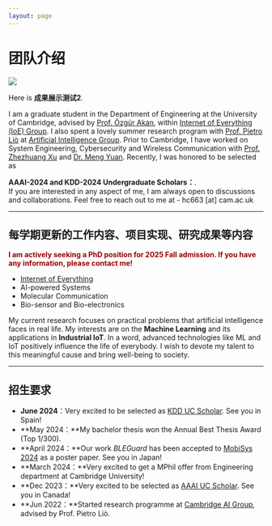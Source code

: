 ```yaml
---
layout: page
---
```


# 团队介绍

<img src="https://s2.loli.net/2024/11/11/sFBpg4nMP9Gz3TV.jpg" class="floatpic">

<!-- 团队概况介绍 -->
Here is **成果展示测试2**.<br>

I am a graduate student in the Department of Engineering at the University of Cambridge, advised by [Prof. Özgür Akan](https://ioe.eng.cam.ac.uk/directory/akan), within [Internet of Everything (IoE) Group](https://ioe.eng.cam.ac.uk/). I also spent a lovely summer research program with [Prof. Pietro Liò](https://www.cl.cam.ac.uk/~pl219/) at [Artificial Intelligence Group](https://www.cl.cam.ac.uk/research/ai/). Prior to Cambridge,  I have worked on System Engineering, Cybersecurity and Wireless Communication with [Prof. Zhezhuang Xu](https://scholar.google.com.hk/citations?user=iZ7LQRkAAAAJ&hl=zh-CN) and [Dr. Meng Yuan](https://myuan27.github.io/). Recently, I was honored to be selected as 

<!-- 团队发展方向及目标 -->
**AAAI-2024 and KDD-2024 Undergraduate Scholars：**.<br>
If you are interested in any aspect of me, I am always open to discussions and collaborations. Feel free to reach out to me at - hc663 [at] cam.ac.uk

---

## 每学期更新的工作内容、项目实现、研究成果等内容

**<font color="#990000">I am actively seeking a PhD position for 2025 Fall admission. If you have any information, please contact me!</font>**

- [Internet of Everything](https://scholar.google.com/citations?view_op=search_authors&hl=zh-CN&mauthors=label:internet_of_everything)
- AI-powered Systems
- Molecular Communication
- Bio-sensor and Bio-electronics

My current research focuses on practical problems that artificial intelligence faces in real life. My interests are on the **Machine Learning** and its applications in **Industrial IoT**. In a word, advanced technologies like ML and IoT positively influence the life of everybody.  I wish to devote my talent to this meaningful cause and bring well-being to society.

---

## 招生要求

- **June 2024**：Very excited to be selected as [KDD UC Scholar](https://kdd2024.kdd.org/undergraduate-consortium/). See you in Spain!
- **May 2024：**My bachelor thesis won the Annual Best Thesis Award (Top 1/300).
- **April 2024：**Our work *BLEGuard* has been accepted to [MobiSys 2024](https://www.sigmobile.org/mobisys/2024/) as a poster paper. See you in Japan!
- **March 2024：**Very excited to get a MPhil offer from Engineering department at Cambridge University!
- **Dec 2023：**Very excited to be selected as [AAAI UC Scholar](https://aaai.org/aaai-conference/undergraduate-consortium-program/). See you in Canada!
- **Jun 2022：**Started research programme at [Cambridge AI Group](https://www.cl.cam.ac.uk/research/ai/), advised by Prof. Pietro Liò.

<br>

<!-- 推特链接注释掉了 -->
<!-- <blockquote class="twitter-tweet"><p lang="en" dir="ltr">Thrilled to be an AAAI-UC Scholar at <a href="https://twitter.com/hashtag/AAAI24?src=hash&amp;ref_src=twsrc%5Etfw">#AAAI24</a>, thanks to <a href="https://twitter.com/hashtag/AAAI?src=hash&amp;ref_src=twsrc%5Etfw">#AAAI</a> &amp; <a href="https://twitter.com/hashtag/GoogleExploreCSR?src=hash&amp;ref_src=twsrc%5Etfw">#GoogleExploreCSR</a> for the sponsorship. Grateful for the knowledge gained and new friendships formed.<br><br>Wonderful trip in Vancouver. Looking forward to staying connected with all.<a href="https://twitter.com/hashtag/AAAI24?src=hash&amp;ref_src=twsrc%5Etfw">#AAAI24</a> <a href="https://twitter.com/hashtag/Vancouver?src=hash&amp;ref_src=twsrc%5Etfw">#Vancouver</a> <a href="https://twitter.com/hashtag/GoogleExploreCSR?src=hash&amp;ref_src=twsrc%5Etfw">#GoogleExploreCSR</a> <a href="https://t.co/wUQUp8XlSM">pic.twitter.com/wUQUp8XlSM</a></p>&mdash; Hanlin CAI (seeking a PhD position 2025) (@lancecai2002) <a href="https://twitter.com/lancecai2002/status/1762210025173344260?ref_src=twsrc%5Etfw">February 26, 2024</a></blockquote> <script async src="https://platform.twitter.com/widgets.js" charset="utf-8"></script> -->
